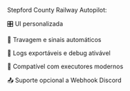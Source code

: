 Stepford County Railway Autopilot:


🎛 UI personalizada

🚆 Travagem e sinais automáticos

🧾 Logs exportáveis e debug ativável

🪪 Compatível com executores modernos

📤 Suporte opcional a Webhook Discord
